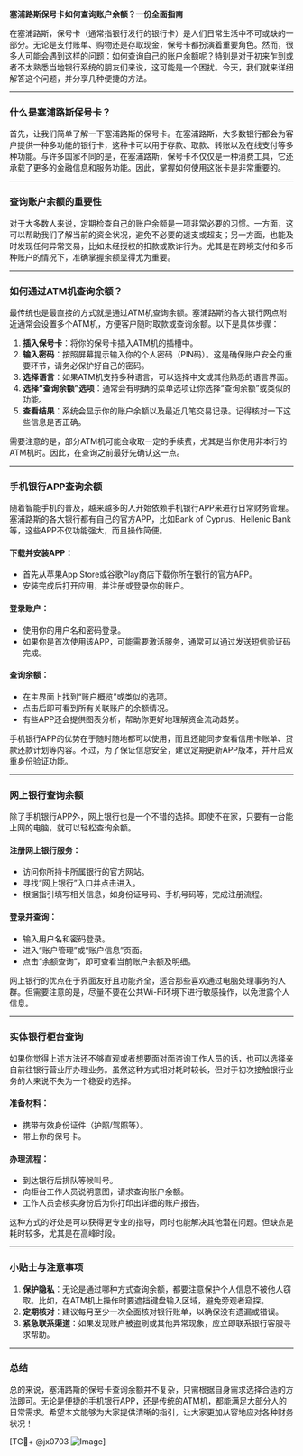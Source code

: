 **塞浦路斯保号卡如何查询账户余额？一份全面指南**

在塞浦路斯，保号卡（通常指银行发行的银行卡）是人们日常生活中不可或缺的一部分。无论是支付账单、购物还是存取现金，保号卡都扮演着重要角色。然而，很多人可能会遇到这样的问题：如何查询自己的账户余额呢？特别是对于初来乍到或者不太熟悉当地银行系统的朋友们来说，这可能是一个困扰。今天，我们就来详细解答这个问题，并分享几种便捷的方法。

---

### 什么是塞浦路斯保号卡？

首先，让我们简单了解一下塞浦路斯的保号卡。在塞浦路斯，大多数银行都会为客户提供一种多功能的银行卡，这种卡可以用于存款、取款、转账以及在线支付等多种功能。与许多国家不同的是，在塞浦路斯，保号卡不仅仅是一种消费工具，它还承载了更多的金融信息和服务功能。因此，掌握如何使用这张卡是非常重要的。

---

### 查询账户余额的重要性

对于大多数人来说，定期检查自己的账户余额是一项非常必要的习惯。一方面，这可以帮助我们了解当前的资金状况，避免不必要的透支或超支；另一方面，也能及时发现任何异常交易，比如未经授权的扣款或欺诈行为。尤其是在跨境支付和多币种账户的情况下，准确掌握余额显得尤为重要。

---

### 如何通过ATM机查询余额？

最传统也是最直接的方式就是通过ATM机查询余额。塞浦路斯的各大银行网点附近通常会设置多个ATM机，方便客户随时取款或查询余额。以下是具体步骤：

1. **插入保号卡**：将你的保号卡插入ATM机的插槽中。
2. **输入密码**：按照屏幕提示输入你的个人密码（PIN码）。这是确保账户安全的重要环节，请务必保护好自己的密码。
3. **选择语言**：如果ATM机支持多种语言，可以选择中文或其他熟悉的语言界面。
4. **选择“查询余额”选项**：通常会有明确的菜单选项让你选择“查询余额”或类似的功能。
5. **查看结果**：系统会显示你的账户余额以及最近几笔交易记录。记得核对一下这些信息是否正确。

需要注意的是，部分ATM机可能会收取一定的手续费，尤其是当你使用非本行的ATM机时。因此，在查询之前最好先确认这一点。

---

### 手机银行APP查询余额

随着智能手机的普及，越来越多的人开始依赖手机银行APP来进行日常财务管理。塞浦路斯的各大银行都有自己的官方APP，比如Bank of Cyprus、Hellenic Bank等，这些APP不仅功能强大，而且操作简便。

#### 下载并安装APP：
- 首先从苹果App Store或谷歌Play商店下载你所在银行的官方APP。
- 安装完成后打开应用，并注册或登录你的账户。

#### 登录账户：
- 使用你的用户名和密码登录。
- 如果你是首次使用该APP，可能需要激活服务，通常可以通过发送短信验证码完成。

#### 查询余额：
- 在主界面上找到“账户概览”或类似的选项。
- 点击后即可看到所有关联账户的余额情况。
- 有些APP还会提供图表分析，帮助你更好地理解资金流动趋势。

手机银行APP的优势在于随时随地都可以使用，而且还能同步查看信用卡账单、贷款还款计划等内容。不过，为了保证信息安全，建议定期更新APP版本，并开启双重身份验证功能。

---

### 网上银行查询余额

除了手机银行APP外，网上银行也是一个不错的选择。即使不在家，只要有一台能上网的电脑，就可以轻松查询余额。

#### 注册网上银行服务：
- 访问你所持卡所属银行的官方网站。
- 寻找“网上银行”入口并点击进入。
- 根据指引填写相关信息，如身份证号码、手机号码等，完成注册流程。

#### 登录并查询：
- 输入用户名和密码登录。
- 进入“账户管理”或“账户信息”页面。
- 点击“余额查询”，即可查看当前账户余额及明细。

网上银行的优点在于界面友好且功能齐全，适合那些喜欢通过电脑处理事务的人群。但需要注意的是，尽量不要在公共Wi-Fi环境下进行敏感操作，以免泄露个人信息。

---

### 实体银行柜台查询

如果你觉得上述方法还不够直观或者想要面对面咨询工作人员的话，也可以选择亲自前往银行营业厅办理业务。虽然这种方式相对耗时较长，但对于初次接触银行业务的人来说不失为一个稳妥的选择。

#### 准备材料：
- 携带有效身份证件（护照/驾照等）。
- 带上你的保号卡。

#### 办理流程：
- 到达银行后排队等候叫号。
- 向柜台工作人员说明意图，请求查询账户余额。
- 工作人员会核实身份后为你打印出详细的账户报告。

这种方式的好处是可以获得更专业的指导，同时也能解决其他潜在问题。但缺点是耗时较多，尤其是在高峰时段。

---

### 小贴士与注意事项

1. **保护隐私**：无论是通过哪种方式查询余额，都要注意保护个人信息不被他人窃取。比如，在ATM机上操作时要遮挡键盘输入区域，避免旁观者窥探。
2. **定期核对**：建议每月至少一次全面核对银行账单，以确保没有遗漏或错误。
3. **紧急联系渠道**：如果发现账户被盗刷或其他异常现象，应立即联系银行客服寻求帮助。

---

### 总结

总的来说，塞浦路斯的保号卡查询余额并不复杂，只需根据自身需求选择合适的方法即可。无论是便捷的手机银行APP，还是传统的ATM机，都能满足大部分人的日常需求。希望本文能够为大家提供清晰的指引，让大家更加从容地应对各种财务状况！

[TG💪+ @jx0703 ![Image](https://github.com/user-attachments/assets/dbca1d08-cadb-493c-b0ec-ad6f7a83f270)]